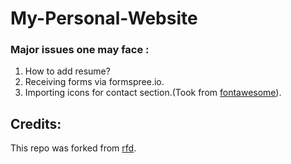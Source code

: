 # My-Personal-Website

### Major issues one may face :
1. How to add resume?
2. Receiving forms via formspree.io.
3. Importing icons for contact section.(Took from [fontawesome](https://fontawesome.com/)).


## Credits:
This repo was forked from [rfd](https://github.com/RyanFitzgerald/devportfolio).
